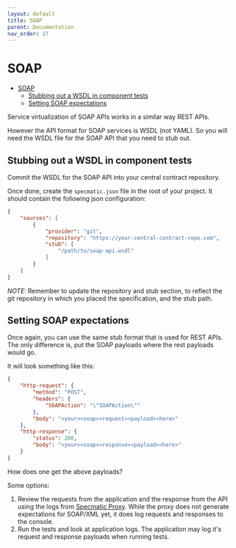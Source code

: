 ```yaml
---
layout: default
title: SOAP
parent: Documentation
nav_order: 17
---
```

SOAP
====

- [SOAP](#soap)
  - [Stubbing out a WSDL in component tests](#stubbing-out-a-wsdl-in-component-tests)
  - [Setting SOAP expectations](#setting-soap-expectations)

Service virtualization of SOAP APIs works in a similar way REST APIs.

However the API format for SOAP services is WSDL (not YAML). So you will need the WSDL file for the SOAP API that you need to stub out.

## Stubbing out a WSDL in component tests

Commit the WSDL for the SOAP API into your central contract repository.

Once done, create the `specmatic.json` file in the root of your project. It should contain the following json configuration: 

```json
{
    "sources": [
        {
            "provider": "git",
            "repository": "https://your-central-contract-repo.com",
            "stub": [
                "/path/to/soap-api.wsdl"
            ]
        }
    ]
}
```

*NOTE:* Remember to update the repository and stub section, to reflect the git repository in which you placed the specification, and the stub path.

## Setting SOAP expectations

Once again, you can use the same stub format that is used for REST APIs. The only difference is, put the SOAP payloads where the rest payloads would go.

It will look something like this:

```json
{
    "http-request": {
        "method": "POST",
        "headers": {
            "SOAPAction": "\"SOAPAction\""
        },
        "body": "<your><soap><request><payload><here>"
    },
    "http-response": {
        "status": 200,
        "body": "<your><soap><response><payload><here>"
    }
}
```

How does one get the above payloads?

Some options:
1. Review the requests from the application and the response from the API using the logs from [Specmatic Proxy](/documentation/authoring_contracts.html). While the proxy does not generate expectations for SOAP/XML yet, it does log requests and responses to the console.
2. Run the tests and look at application logs. The application may log it's request and response payloads when running tests.
